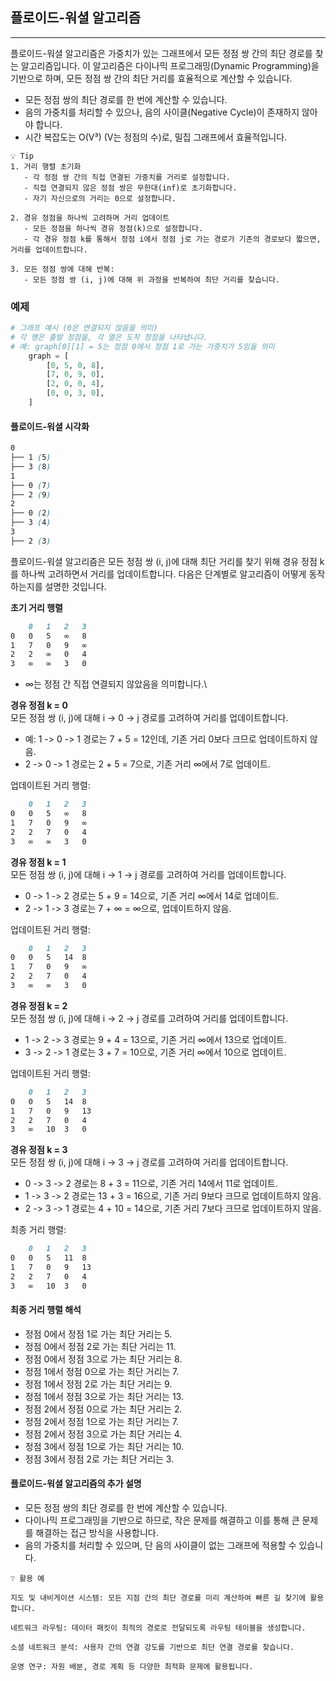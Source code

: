 ## 플로이드-워셜 알고리즘

---

플로이드-워셜 알고리즘은 가중치가 있는 그래프에서 모든 정점 쌍 간의 최단 경로를 찾는 알고리즘입니다. 
이 알고리즘은 다이나믹 프로그래밍(Dynamic Programming)을 기반으로 하며, 
모든 정점 쌍 간의 최단 거리를 효율적으로 계산할 수 있습니다.

* 모든 정점 쌍의 최단 경로를 한 번에 계산할 수 있습니다.
* 음의 가중치를 처리할 수 있으나, 음의 사이클(Negative Cycle)이 존재하지 않아야 합니다.
* 시간 복잡도는 O(V³) (V는 정점의 수)로, 밀집 그래프에서 효율적입니다.

````text
💡 Tip
1. 거리 행렬 초기화
   - 각 정점 쌍 간의 직접 연결된 가중치를 거리로 설정합니다.
   - 직접 연결되지 않은 정점 쌍은 무한대(inf)로 초기화합니다.
   - 자기 자신으로의 거리는 0으로 설정합니다.

2. 경유 정점을 하나씩 고려하며 거리 업데이트
   - 모든 정점을 하나씩 경유 정점(k)으로 설정합니다.
   - 각 경유 정점 k를 통해서 정점 i에서 정점 j로 가는 경로가 기존의 경로보다 짧으면, 거리를 업데이트합니다.

3. 모든 정점 쌍에 대해 반복:
   - 모든 정점 쌍 (i, j)에 대해 위 과정을 반복하여 최단 거리를 찾습니다.
````


### 예제
````python
# 그래프 예시 (0은 연결되지 않음을 의미)
# 각 행은 출발 정점을, 각 열은 도착 정점을 나타냅니다.
# 예: graph[0][1] = 5는 정점 0에서 정점 1로 가는 가중치가 5임을 의미
    graph = [
        [0, 5, 0, 8],
        [7, 0, 9, 0],
        [2, 0, 0, 4],
        [0, 0, 3, 0],
    ]
````

#### 플로이드-워셜 시각화
````scss
0
├── 1 (5)
├── 3 (8)
1
├── 0 (7)
├── 2 (9)
2
├── 0 (2)
├── 3 (4)
3
├── 2 (3)
````


플로이드-워셜 알고리즘은 모든 정점 쌍 (i, j)에 대해 최단 거리를 찾기 위해 경유 정점 k를 하나씩 고려하면서 거리를 업데이트합니다. 다음은 단계별로 알고리즘이 어떻게 동작하는지를 설명한 것입니다.

**초기 거리 행렬**
````markdown
    0   1   2   3
0   0   5   ∞   8
1   7   0   9   ∞
2   2   ∞   0   4
3   ∞   ∞   3   0
````
* ∞는 정점 간 직접 연결되지 않았음을 의미합니다.\

**경유 정점 k = 0**\
모든 정점 쌍 (i, j)에 대해 i -> 0 -> j 경로를 고려하여 거리를 업데이트합니다.
* 예: 1 -> 0 -> 1 경로는 7 + 5 = 12인데, 기존 거리 0보다 크므로 업데이트하지 않음.
* 2 -> 0 -> 1 경로는 2 + 5 = 7으로, 기존 거리 ∞에서 7로 업데이트.



업데이트된 거리 행렬:

````markdown
    0   1   2   3
0   0   5   ∞   8
1   7   0   9   ∞
2   2   7   0   4
3   ∞   ∞   3   0
````

**경유 정점 k = 1**\
모든 정점 쌍 (i, j)에 대해 i -> 1 -> j 경로를 고려하여 거리를 업데이트합니다.

* 0 -> 1 -> 2 경로는 5 + 9 = 14으로, 기존 거리 ∞에서 14로 업데이트.
* 2 -> 1 -> 3 경로는 7 + ∞ = ∞으로, 업데이트하지 않음.



업데이트된 거리 행렬:
````markdown
    0   1   2   3
0   0   5   14  8
1   7   0   9   ∞
2   2   7   0   4
3   ∞   ∞   3   0
````

**경유 정점 k = 2**\
모든 정점 쌍 (i, j)에 대해 i -> 2 -> j 경로를 고려하여 거리를 업데이트합니다.

* 1 -> 2 -> 3 경로는 9 + 4 = 13으로, 기존 거리 ∞에서 13으로 업데이트.
* 3 -> 2 -> 1 경로는 3 + 7 = 10으로, 기존 거리 ∞에서 10으로 업데이트.



업데이트된 거리 행렬:

````markdown
    0   1   2   3
0   0   5   14  8
1   7   0   9   13
2   2   7   0   4
3   ∞   10  3   0
````

**경유 정점 k = 3**\
모든 정점 쌍 (i, j)에 대해 i -> 3 -> j 경로를 고려하여 거리를 업데이트합니다.

* 0 -> 3 -> 2 경로는 8 + 3 = 11으로, 기존 거리 14에서 11로 업데이트.
* 1 -> 3 -> 2 경로는 13 + 3 = 16으로, 기존 거리 9보다 크므로 업데이트하지 않음.
* 2 -> 3 -> 1 경로는 4 + 10 = 14으로, 기존 거리 7보다 크므로 업데이트하지 않음.


최종 거리 행렬:

````markdown
    0   1   2   3
0   0   5   11  8
1   7   0   9   13
2   2   7   0   4
3   ∞   10  3   0
````


#### 최종 거리 행렬 해석
* 정점 0에서 정점 1로 가는 최단 거리는 5.
* 정점 0에서 정점 2로 가는 최단 거리는 11.
* 정점 0에서 정점 3으로 가는 최단 거리는 8.
* 정점 1에서 정점 0으로 가는 최단 거리는 7.
* 정점 1에서 정점 2로 가는 최단 거리는 9.
* 정점 1에서 정점 3으로 가는 최단 거리는 13.
* 정점 2에서 정점 0으로 가는 최단 거리는 2.
* 정점 2에서 정점 1으로 가는 최단 거리는 7.
* 정점 2에서 정점 3으로 가는 최단 거리는 4.
* 정점 3에서 정점 1으로 가는 최단 거리는 10.
* 정점 3에서 정점 2로 가는 최단 거리는 3.



#### 플로이드-워셜 알고리즘의 추가 설명
* 모든 정점 쌍의 최단 경로를 한 번에 계산할 수 있습니다.
* 다이나믹 프로그래밍을 기반으로 하므로, 작은 문제를 해결하고 이를 통해 큰 문제를 해결하는 접근 방식을 사용합니다.
* 음의 가중치를 처리할 수 있으며, 단 음의 사이클이 없는 그래프에 적용할 수 있습니다.

````text
❔ 활용 예

지도 및 내비게이션 시스템: 모든 지점 간의 최단 경로를 미리 계산하여 빠른 길 찾기에 활용합니다.

네트워크 라우팅: 데이터 패킷이 최적의 경로로 전달되도록 라우팅 테이블을 생성합니다.

소셜 네트워크 분석: 사용자 간의 연결 강도를 기반으로 최단 연결 경로를 찾습니다.

운영 연구: 자원 배분, 경로 계획 등 다양한 최적화 문제에 활용됩니다.
````